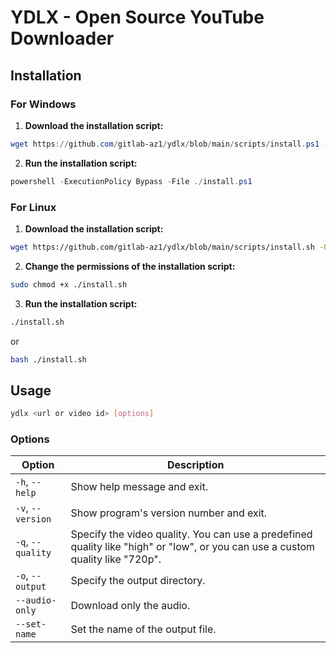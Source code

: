 # YDLX - Open Source YouTube Downloader

## Installation

### For Windows

1. **Download the installation script:**
```powershell
wget https://github.com/gitlab-az1/ydlx/blob/main/scripts/install.ps1 -O install.ps1
```

2. **Run the installation script:**
```powershell
powershell -ExecutionPolicy Bypass -File ./install.ps1
```

### For Linux

1. **Download the installation script:**
```bash
wget https://github.com/gitlab-az1/ydlx/blob/main/scripts/install.sh -O install.sh
```

2. **Change the permissions of the installation script:**
```bash
sudo chmod +x ./install.sh
```

3. **Run the installation script:**
```bash
./install.sh
```

or

```bash
bash ./install.sh
```


## Usage

```bash
ydlx <url or video id> [options]
```

### Options

| Option | Description |
| --- | --- |
| `-h`, `--help` | Show help message and exit. |
| `-v`, `--version` | Show program's version number and exit. |
| `-q`, `--quality` | Specify the video quality. You can use a predefined quality like "high" or "low", or you can use a custom quality like "720p". |
| `-o`, `--output` | Specify the output directory. |
| `--audio-only` | Download only the audio. |
| `--set-name` | Set the name of the output file. |